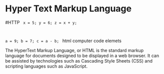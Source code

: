 # Hyper Text Markup Language 
#HTTP
<code>
x = 5;
y = 6;
z = x + y;

a = 9;
b = 7;
c = a - b;
</code>
html computer code elemets

The HyperText Markup Language, or HTML is the standard markup language for documents designed to be displayed in a web browser. 
It can be assisted by technologies such as Cascading Style Sheets (CSS) and scripting languages such as JavaScript.

